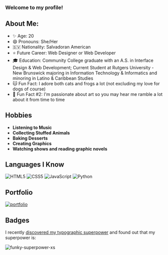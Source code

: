 ### Welcome to my profile!

## About Me: 
- ✨ Age: 20
- 😄 Pronouns: She/Her 
- 🇸🇻 Nationality: Salvadoran American 
- ⭐ Future Career: Web Designer or Web Developer 
- 🎓 Education: Community College graduate with an A.S. in Interface Design & Web Development; Current Student at Rutgers University - New Brunswick majoring in Information Technology & Informatics and minoring in Latino & Caribbean Studies
- 🐱 Fun Fact: I adore both cats and frogs a lot (not excluding my love for dogs of course)
- 🎨 Fun Fact #2: I'm passionate about art so you may hear me ramble a lot about it from time to time

## Hobbies
- **Listening to Music**
- **Collecting Stuffed Animals**
- **Baking Desserts**
- **Creating Graphics**
- **Watching shows and reading graphic novels**

## Languages I Know
![HTML5](https://img.shields.io/badge/html5-%23E34F26.svg?style=for-the-badge&logo=html5&logoColor=white) ![CSS5](https://img.shields.io/badge/css5-%231572B6.svg?style=for-the-badge&logo=css3&logoColor=white) ![JavaScript](https://img.shields.io/badge/javascript-%23323330.svg?style=for-the-badge&logo=javascript&logoColor=%23F7DF1E) ![Python](https://img.shields.io/badge/python-3670A0?style=for-the-badge&logo=python&logoColor=ffdd54)

## Portfolio
[![portfolio](https://img.shields.io/badge/my_portfolio-000?style=for-the-badge&logo=ko-fi&logoColor=white)](https://payazelaya.netlify.app/)

## Badges
I recently [discovered my typographic superpower](https://game.fonts.adobe.com/) and found out that my superpower is: 

![funky-superpower-xs](https://user-images.githubusercontent.com/89945327/192060267-e365d2ab-5e69-4421-a4c1-71d5de2496e8.png)
